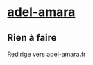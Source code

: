 # [adel-amara](https://nouveau-front-populaire-legislatives-2024.fr/adel-amara)

## Rien à faire
Redirige vers [adel-amara.fr](https://adel-amara.fr/)

